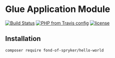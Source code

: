 # Glue Application Module
[![Build Status](https://travis-ci.org/fond-of/spryker-glue-application.svg?branch=master)](https://travis-ci.org/fond-of/spryker-hello-world)
[![PHP from Travis config](https://img.shields.io/travis/php-v/symfony/symfony.svg)](https://php.net/)
[![license](https://img.shields.io/github/license/mashape/apistatus.svg)](https://packagist.org/packages/fond-of-spryker/hello-world)

## Installation

```
composer require fond-of-spryker/hello-world
```
